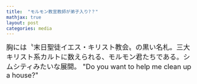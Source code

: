 ```yaml
---
title:  "モルモン教宣教師が弟子入り?？"
mathjax: true
layout: post
categories: media
---
```



<span style="font-size: 130%">
胸には〝末日聖徒イエス・キリスト教会〟の黒い名札。三大キリスト系カルトに数えられる、モルモン君たちである。シムシティみたいな展開。
"Do you want to help me clean up a house?"
</span>


